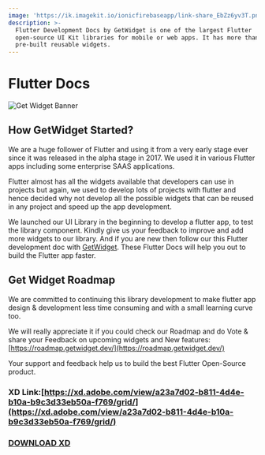 ```yaml
---
image: 'https://ik.imagekit.io/ionicfirebaseapp/link-share_EbZz6yv3T.png'
description: >-
  Flutter Development Docs by GetWidget is one of the largest Flutter
  open-source UI Kit libraries for mobile or web apps. It has more than 1000+
  pre-built reusable widgets.
---
```


# Flutter Docs

![Get Widget Banner](https://ik.imagekit.io/ionicfirebaseapp/getwidget/docs/tr:w-800,f-auto/link-share_aT-cHzGY9.png)

## How GetWidget Started?

We are a huge follower of Flutter and using it from a very early stage ever since it was released in the alpha stage in 2017. We used it in various Flutter apps including some enterprise SAAS applications.

Flutter almost has all the widgets available that developers can use in projects but again, we used to develop lots of projects with flutter and hence decided why not develop all the possible widgets that can be reused in any project and speed up the app development.

We launched our UI Library in the beginning to develop a flutter app, to test the library component. Kindly give us your feedback to improve and add more widgets to our library. And if you are new then follow our this Flutter development doc with [GetWidget](https://www.getwidget.dev/). These Flutter Docs will help you out to build the Flutter app faster.

## Get Widget Roadmap

We are committed to continuing this library development to make flutter app design & development less time consuming and with a small learning curve too.

We will really appreciate it if you could check our Roadmap and do Vote & share your Feedback on upcoming widgets and New features: [https://roadmap.getwidget.dev/](https://roadmap.getwidget.dev/)

Your support and feedback help us to build the best Flutter Open-Source product.

### XD Link:[https://xd.adobe.com/view/a23a7d02-b811-4d4e-b10a-b9c3d33eb50a-f769/grid/](https://xd.adobe.com/view/a23a7d02-b811-4d4e-b10a-b9c3d33eb50a-f769/grid/)

### [DOWNLOAD XD](https://drive.google.com/file/d/1vX7vT7soJS3weh7T8qWCTrmaA7_C-tDH/view?usp=sharing)

### 



